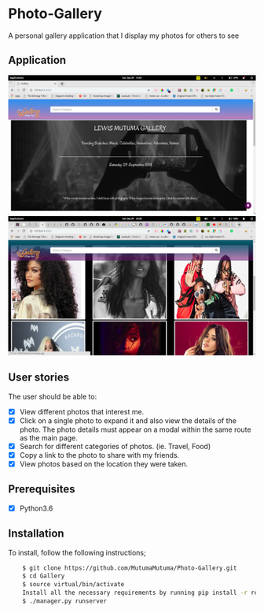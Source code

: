 # Photo-Gallery
A personal gallery application that I display my photos for others to see
## Application

<img src="/images/images/landingpage1.JPEG">

<img src="/images/images/Landingpage2.JPEG">


## User stories

The user should be able to:

+ [x] View different photos that interest me.
+ [x] Click on a single photo to expand it and also view the details of the photo. The photo details must appear on a modal within the same route as the main page.
+ [x] Search for different categories of photos. (ie. Travel, Food)
+ [x] Copy a link to the photo to share with my friends.
+ [x] View photos based on the location they were taken.

## Prerequisites
+ [x] Python3.6


## Installation
To install, follow the following instructions;

```bash
    $ git clone https://github.com/MutumaMutuma/Photo-Gallery.git
    $ cd Gallery
    $ source virtual/bin/activate
    Install all the necessary requirements by running pip install -r requirements.txt (Python 3.6).
    $ ./manager.py runserver
```